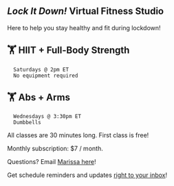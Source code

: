 ## _Lock It Down!_ Virtual Fitness Studio

Here to help you stay healthy and fit during lockdown!

## 🏋 HIIT + Full-Body Strength 
      Saturdays @ 2pm ET
      No equipment required
## 🏋 Abs + Arms
      Wednesdays @ 3:30pm ET
      Dumbbells
     
All classes are 30 minutes long. First class is free! 

Monthly subscription: $7 / month.

Questions? Email <a href="mailto: gone.incognita@gmail.com">Marissa here</a>!

Get schedule reminders and updates <a href="https://92de92d7.sibforms.com/serve/MUIEAOY4vhOilzi3juOZdrzVgdkAQvRrGkF0ZZQsO-gWlyDXHzcZuqsp2hdms624oRMI4Dx5fZP3SWCKbw-4U2rdRpVMbzwAysiRnrwW4Hhjzzlcbs5noAUi2H4EdasDRvZczpgb18tQVSOk6dF-wNTi90FaSrTJ62KzBfzEW0cMVfBzwaNt1F9UgAtjb8urmz1EXCwYq75kkEsK" target="_blank">right to your inbox</a>!
